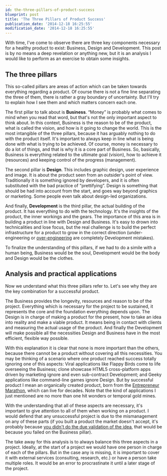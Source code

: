 ```yaml
---
id: the-three-pillars-of-product-success
blueprint: post
title: 'The Three Pillars of Product Success'
publication_date: '2014-12-18 16:25:55'
modification_date: '2014-12-18 16:25:55'
---
```


With time, I've come to observe there are three key components necessary for a healthy product to exist: Business, Design and Development. This post is by no means a deep revelation or anything new, but it is an analysis I would like to perform as an exercise to obtain some insights.

## The three pillars

This so-called pillars are areas of action which can be taken towards everything regarding a product. Of course there is not a fine line separating the three of them, there is rather a gray boundary of uncertainty. But I'll try to explain how I see them and which matters concern each one.

The first pillar to talk about is **Business**. “Money” is probably what comes to mind when you read that word, but that's not the only important aspect to think about. In this context, Business is the reason to be of the product, what is called the vision, and how is it going to change the world. This is the most intangible of the three pillars, because it has arguably nothing to do with the product itself. It's important to always keep in line what is being done with what is trying to be achieved. Of course, money is necessary to do a lot of things, and that is why it is a core part of Business. So, basically, Business is everything related to the ultimate goal (vision), how to achieve it (resources) and keeping control of the progress (management).

The second pillar is **Design**. This includes graphic design, user experience and image. It is about the product seen from an outsider's point of view. Traditionally it is something ignored by developers, and it is often substituted with the bad practice of “prettifying”. Design is something that should be had into account from the start, and goes way beyond graphics or marketing. Some people even talk about design-led organizations.

And finally, **Development** is the third pillar, the actual building of the product. It has everything to do with the technology. It's the insights of the product, the inner workings and the gears. The importance of this area is in building a product in line with Design and Business. It's easy to drown into technicalities and lose focus, but the real challenge is to build the perfect infrastructure for a product to grow in the correct direction (under-engineering or [over-engineering](https://en.wikipedia.org/wiki/Overengineering) are completely Development mistakes).

To finalize the understanding of this pillars, if we had to do a simile with a human being, Business would be the soul, Development would be the body and Design would be the clothes.

## Analysis and practical applications

Now we understand what this three pillars refer to. Let's see why they are the key combination for a successful product.

The Business provides the longevity, resources and reason to be of the project. Everything which is necessary for the project to be sustained, it represents the core and the foundation everything depends upon. The Design is in charge of making a product for the present, how to take an idea into reality and make a viable product. It means being in contact with clients and measuring the actual usage of the product. And finally the Development will make possible all the necessities Design and Business have in the most efficient, flexible way possible.

With this explanation it is clear that none is more important than the others, because there cannot be a product without covering all this necessities. You may be thinking of a scenario where one product reached success totally ignoring one of this aspects: Viral applications like Flappy Birds come to life overseeing the Business; clone showcase HTML5 cross-platform apps driven by marketing ignore and even sub-contract Development; and Geeky applications like command-line games ignore Design. But by successful product I mean an organically created product, born from the [Entrepreneur Marathon](http://www.entrepreneur.com/article/232683), which can live for decades. Note that the kind of applications I just mentioned are no more than one hit wonders or temporal gold mines.

With the understanding that all of these aspects are necessary, it's important to give attention to all of them when working on a product. I would defend that any unsuccessful project is due to the mismanagement on any of these parts (if you built a product the market doesn't accept, it's probably because [you didn't do the due validation of the idea](http://www.noeldemartin.com/posts/the-curse-of-being-a-developer), that would be because you failed on the Business pillar).

The take away for this analysis is to always balance this three aspects in a project. Ideally, at the start of a project we would have one person in charge of each of the pillars. But in the case any is missing, it is important to cover it with external services (consulting, research, etc.) or have a person take multiple roles. It would be an error to procrastinate it until a later stage of the project.
